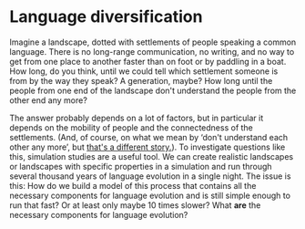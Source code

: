 # Language diversification

Imagine a landscape, dotted with settlements of people speaking a common
language. There is no long-range communication, no writing, and no way to get
from one place to another faster than on foot or by paddling in a boat. How
long, do you think, until we could tell which settlement someone is from by the
way they speak? A generation, maybe? How long until the people from one end of
the landscape don't understand the people from the other end any more?

The answer probably depends on a lot of factors, but in particular it depends on
the mobility of people and the connectedness of the settlements. (And, of
course, on what we mean by ‘don't understand each other any more’, but [that's a
different story.](MutualIntelligibility.md)). <!-- We might see such effects in
the victims of civil wars or ethnic violence leading to forced displacement, but
luckily it doesn't appear academics have taken additional advantage of such
already unfortunate people. --> To investigate questions like this, simulation
studies are a useful tool. We can create realistic landscapes or landscapes with
specific properties in a simulation and run through several thousand years of
language evolution in a single night. The issue is this: How do we build a model
of this process that contains all the necessary components for language
evolution and is still simple enough to run that fast? Or at least only maybe 10
times slower? What **are** the necessary components for language evolution?
